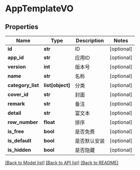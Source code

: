 # AppTemplateVO

## Properties
Name | Type | Description | Notes
------------ | ------------- | ------------- | -------------
**id** | **str** | ID | [optional] 
**app_id** | **str** | 应用ID | [optional] 
**version** | **int** | 版本号 | [optional] 
**name** | **str** | 名称 | [optional] 
**category_list** | **list[object]** | 分类 | [optional] 
**cover_id** | **str** | 封面 | [optional] 
**remark** | **str** | 备注 | [optional] 
**detail** | **str** | 富文本 | [optional] 
**row_number** | **float** | 排序 | [optional] 
**is_free** | **bool** | 是否免费 | [optional] 
**is_default** | **bool** | 是否默认安装 | [optional] 
**is_hidden** | **bool** | 是否隐藏 | [optional] 

[[Back to Model list]](../README.md#documentation-for-models) [[Back to API list]](../README.md#documentation-for-api-endpoints) [[Back to README]](../README.md)

